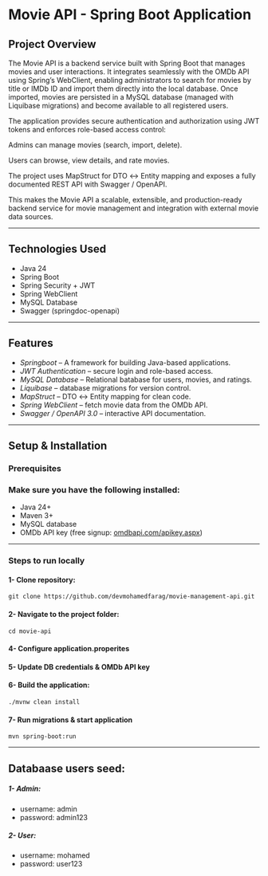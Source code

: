#  Movie API - Spring Boot Application

##  Project Overview
The Movie API is a backend service built with Spring Boot that manages movies and user interactions.
It integrates seamlessly with the OMDb API using Spring’s WebClient, enabling administrators to search for movies by title or IMDb ID and import them directly into the local database.
Once imported, movies are persisted in a MySQL database (managed with Liquibase migrations) and become available to all registered users.

The application provides secure authentication and authorization using JWT tokens and enforces role-based access control:

Admins can manage movies (search, import, delete).

Users can browse, view details, and rate movies.

The project uses MapStruct for DTO ↔ Entity mapping and exposes a fully documented REST API with Swagger / OpenAPI.

This makes the Movie API a scalable, extensible, and production-ready backend service for movie management and integration with external movie data sources.


---

##  Technologies Used
- Java 24  
- Spring Boot
- Spring Security + JWT  
- Spring WebClient  
- MySQL Database  
- Swagger (springdoc-openapi) 

---

##  Features
- *Springboot* –  A framework for building Java-based applications.
- *JWT Authentication* – secure login and role-based access.
- *MySQL Database* – Relational batabase for users, movies, and ratings.
- *Liquibase* – database migrations for version control.
- *MapStruct* – DTO ↔ Entity mapping for clean code.
- *Spring WebClient* – fetch movie data from the OMDb API.
- *Swagger / OpenAPI 3.0* – interactive API documentation.

 
---

## Setup & Installation

### Prerequisites

### Make sure you have the following installed:

- Java 24+
- Maven 3+
- MySQL database
- OMDb API key (free signup: [omdbapi.com/apikey.aspx](https://www.omdbapi.com/apikey.aspx))
  
---

### Steps to run locally
#### 1- Clone repository:
```
git clone https://github.com/devmohamedfarag/movie-management-api.git
```
#### 2- Navigate to the project folder:
```
cd movie-api
```
#### 4- Configure application.properites

#### 5- Update DB credentials & OMDb API key

#### 6- Build the application:
```
./mvnw clean install
```

#### 7- Run migrations & start application
```
mvn spring-boot:run
```

---

## Databaase users seed:

##### 1- Admin: 
- username: admin
- password: admin123

##### 2- User: 
- username: mohamed
- password: user123
